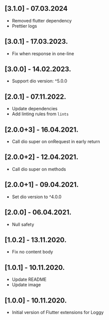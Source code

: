 ## [3.1.0] - 07.03.2024

- Removed flutter dependency
- Prettier logs

## [3.0.1] - 17.03.2023.

- Fix when response in one-line

## [3.0.0] - 14.02.2023.

- Support dio version: ^5.0.0

## [2.0.1] - 07.11.2022.

- Update dependencies
- Add linting rules from `lints`

## [2.0.0+3] - 16.04.2021.

- Call dio super on onRequest in early return

## [2.0.0+2] - 12.04.2021.

- Call dio super on methods

## [2.0.0+1] - 09.04.2021.

- Set dio version to ^4.0.0

## [2.0.0] - 06.04.2021.

- Null safety

## [1.0.2] - 13.11.2020.

- Fix no content body

## [1.0.1] - 10.11.2020.

- Update README
- Update image

## [1.0.0] - 10.11.2020.

- Initial version of Flutter extensions for Loggy